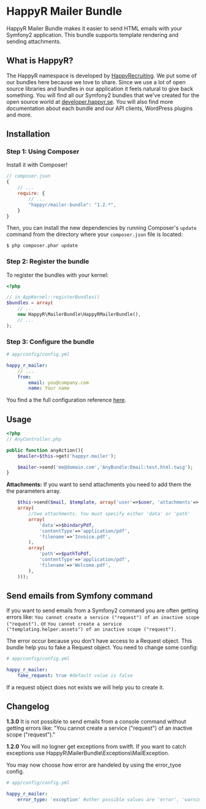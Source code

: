 HappyR Mailer Bundle
==================================

HappyR Mailer Bundle makes it easier to send HTML emails with your Symfony2 application.
This bundle supports template rendering and sending attachments.


## What is HappyR?

The HappyR namespace is developed by [HappyRecruiting][1]. We put some of our bundles here because we love to share.
Since we use a lot of open source libraries and bundles in our application it feels natural to give back something.
You will find all our Symfony2 bundles that we've created for the open source world at [developer.happyr.se][2]. You
will also find more documentation about each bundle and our API clients, WordPress plugins and more.




## Installation


### Step 1: Using Composer

Install it with Composer!

```js
// composer.json
{
    // ...
    require: {
        // ...
        "happyr/mailer-bundle": "1.2.*",
    }
}
```

Then, you can install the new dependencies by running Composer's ``update``
command from the directory where your ``composer.json`` file is located:

```bash
$ php composer.phar update
```

### Step 2: Register the bundle

 To register the bundles with your kernel:

```php
<?php

// in AppKernel::registerBundles()
$bundles = array(
    // ...
    new HappyR\MailerBundle\HappyRMailerBundle(),
    // ...
);
```

### Step 3: Configure the bundle

``` yaml
# app/config/config.yml

happy_r_mailer:
    // ...
    from:
        email: you@company.com
        name: Your name
```

You find a the full configuration reference [here][3].


## Usage

``` php
<?php
// AnyController.php

public function anyAction(){
    $mailer=$this->get('happyr.mailer');

    $mailer->send('me@domain.com','AnyBundle:Email:test.html.twig');
}

```

**Attachments:**
If you want to send attachments you need to add them the the parameters array.
``` php
    $this->send($mail, $template, array('user'=>$user, 'attachments'=>
	array(
		//two attachments. You must specify either 'data' or 'path'
		array(
			'data'=>$bindaryPdf,
		    'contentType'=>'application/pdf',
		    'filename'=>'Invoice.pdf',
		),
		array(
			'path'=>$pathToPdf,
		    'contentType'=>'application/pdf',
		    'filename'=>'Welcome.pdf',
		),
	)));

```

## Send emails from Symfony command

If you want to send emails from a Symfony2 command you are often getting errors like:
 ```You cannot create a service ("request") of an inactive scope ("request").```
 or ```You cannot create a service ("templating.helper.assets") of an inactive scope ("request").```

The error occur because you don't have access to a Request object. This bundle help you to fake a Request object.
You need to change some config:

``` yaml
# app/config/config.yml

happy_r_mailer:
    fake_request: true #default value is false
```

If a request object does not exists we will help you to create it.


## Changelog

**1.3.0**
It is not possible to send emails from a console command without getting errors like:
"You cannot create a service ("request") of an inactive scope ("request")."


**1.2.0**
You will no logner get exceptions from switft. If you want to catch exceptions use
HappyR\MailerBundle\Exceptions\MailException.

You may now choose how error are handeled by using the error_tyoe config.

``` yaml
# app/config/config.yml

happy_r_mailer:
    error_type: 'exception' #other possible values are 'error', 'warning', 'notice' and 'none'
```


[1]: http://happyrecruiting.se
[2]: http://developer.happyr.se
[3]: http://developer.happyr.se/symfony2-bundles/happyr-mailer-bundle/configuration
